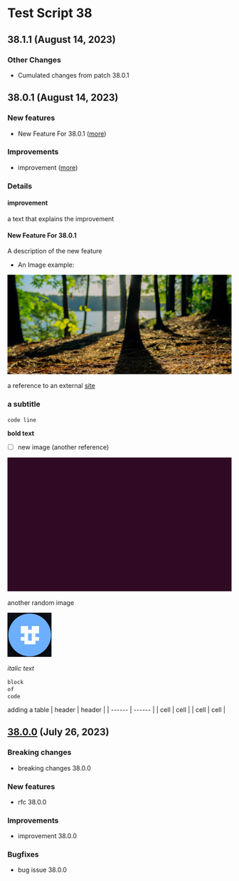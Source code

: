 # Test Script 38

## 38.1.1 (August 14, 2023)

### Other Changes

* Cumulated changes from patch 38.0.1
##  38.0.1 (August 14, 2023)
### New features

* New Feature For 38.0.1 ([more](#new-feature-for-3801))

### Improvements

* improvement ([more](#improvement))

### Details

#### improvement


a text that explains the improvement

#### New Feature For 38.0.1


A description of the new feature

* An Image example:


![Screenshot_from_2023-07-06_14-40-56.png](../../.gitbook/assets/Screenshot_from_2023-07-06_14-40-56.png)


a reference to an external [site](google.com)

### a subtitle

`code line`

**bold text**

- [ ] new image (another reference)


![Screenshot_from_2023-07-25_13-04-06.png](../../.gitbook/assets/Screenshot_from_2023-07-25_13-04-06.png)


another random image


![Screenshot_from_2023-07-21_11-51-27.png](../../.gitbook/assets/Screenshot_from_2023-07-21_11-51-27.png)


_italic text_

```
block
of 
code
```

adding a table
| header | header |
| ------ | ------ |
| cell | cell |
| cell | cell |



##  [38.0.0](38.0.0.md) (July 26, 2023)
### Breaking changes

* breaking changes 38.0.0

### New features

* rfc 38.0.0

### Improvements

* improvement 38.0.0

### Bugfixes

* bug issue 38.0.0

